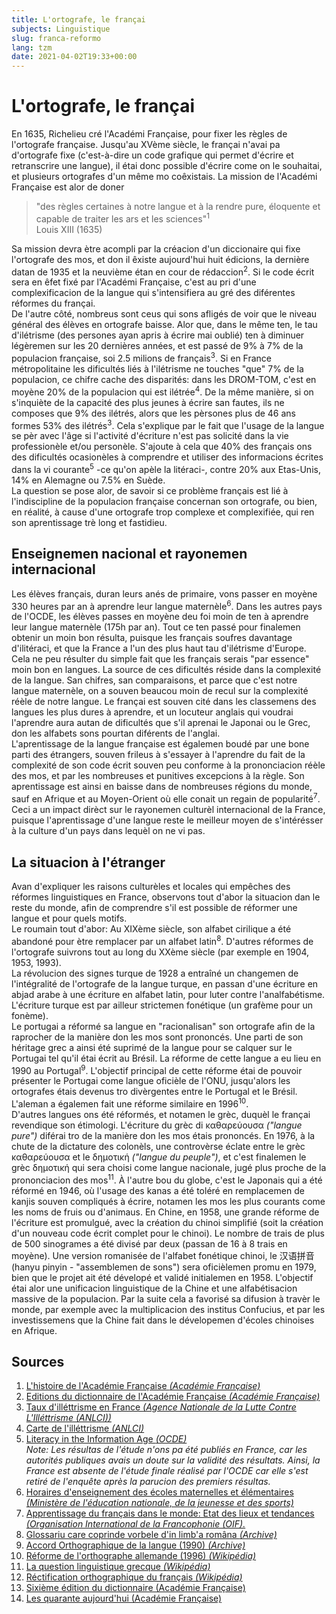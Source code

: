 ```yaml
---
title: L'ortografe, le françai
subjects: Linguistique
slug: franca-reformo
lang: tzm
date: 2021-04-02T19:33+00:00
---
```

# L'ortografe, le françai

En 1635, Richelieu cré l'Académi Française, pour fixer les règles de l'ortografe française. Jusqu'au XVème siècle, le françai n'avai pa d'ortografe fixe (c'est-à-dire un code grafique qui permet d'écrire et retranscrire une langue), il étai donc possible d'écrire come on le souhaitai, et plusieurs ortografes d'un même mo coêxistais. La mission de l'Académi Française est alor de doner
> "des règles certaines à notre langue et à la rendre pure, éloquente et capable de traiter les ars et les sciences"<sup>1</sup>\
> Louis XIII (1635)

Sa mission devra ètre acompli par la créacion d'un diccionaire qui fixe l'ortografe des mos, et don il êxiste aujourd'hui huit édicions, la dernière datan de 1935 et la neuvième étan en cour de rédaccion<sup>2</sup>. Si le code écrit sera en êfet fixé par l'Académi Française, c'est au pri d'une complexificacion de la langue qui s'intensifiera au gré des diférentes réformes du françai.\
De l'autre côté, nombreus sont ceus qui sons afligés de voir que le niveau général des élèves en ortografe baisse. Alor que, dans le même ten, le tau d'ilétrisme (des persones ayan apris à écrire mai oublié) ten à diminuer légèremen sur les 20 dernières années, et est passé de 9% à 7% de la populacion française, soi 2.5 milions de français<sup>3</sup>. Si en France métropolitaine les dificultés liés à l'ilétrisme ne touches "que" 7% de la populacion, ce chifre cache des disparités: dans les DROM-TOM, c'est en moyène 20% de la populacion qui est ilétrée<sup>4</sup>. De la même manière, si on s'inquiète de la capacité des plus jeunes à écrire san fautes, ils ne composes que 9% des ilétrés, alors que les pèrsones plus de 46 ans formes 53% des ilétrés<sup>3</sup>. Cela s'explique par le fait que l'usage de la langue se pèr avec l'âge si l'activité d'écriture n'est pas solicité dans la vie professionèle et/ou personèle. S'ajoute à cela que 40% des français ons des dificultés ocasionèles à comprendre et utiliser des informacions écrites dans la vi courante<sup>5</sup> -ce qu'on apèle la litéraci-, contre 20% aux Etas-Unis, 14% en Alemagne ou 7.5% en Suède.\
La question se pose alor, de savoir si ce problème français est lié à l'indiscipline de la populacion française concernan son ortografe, ou bien, en réalité, à cause d'une ortografe trop complexe et complexifiée, qui ren son aprentissage trè long et fastidieu.

## Enseignemen nacional et rayonemen internacional

Les élèves français, duran leurs anés de primaire, vons passer en moyène 330 heures par an à aprendre leur langue maternèle<sup>6</sup>. Dans les autres pays de l'OCDE, les élèves passes en moyène deu foi moin de ten à aprendre leur langue maternèle (175h par an). Tout ce ten passé pour finalemen obtenir un moin bon résulta, puisque les français soufres davantage d'ilitéraci, et que la France a l'un des plus haut tau d'ilétrisme d'Europe. Cela ne peu résulter du simple fait que les français serais "par essence" moin bon en langues. La source de ces dificultés réside dans la complexité de la langue. San chifres, san comparaisons, et parce que c'est notre langue maternèle, on a souven beaucou moin de recul sur la complexité réèle de notre langue. Le françai est souven cité dans les classemens des langues les plus dures à aprendre, et un locuteur anglais qui voudrai l'aprendre aura autan de dificultés que s'il aprenai le Japonai ou le Grec, don les alfabets sons pourtan diférents de l'anglai.\
L'aprentissage de la langue française est égalemen boudé par une bone parti des étrangers, souven frileus à s'essayer à l'aprendre du fait de la complexité de son code écrit souven peu conforme à la prononciacion réèle des mos, et par les nombreuses et punitives excepcions à la règle. Son aprentissage est ainsi en baisse dans de nombreuses régions du monde, sauf en Afrique et au Moyen-Orient où elle conait un regain de popularité<sup>7</sup>. Ceci a un impact dirèct sur le rayonemen culturèl internacional de la France, puisque l'aprentissage d'une langue reste le meilleur moyen de s'intérésser à la culture d'un pays dans lequèl on ne vi pas.

## La situacion à l'étranger

Avan d'expliquer les raisons culturèles et locales qui empêches des réformes linguistiques en France, observons tout d'abor la situacion dan le reste du monde, afin de comprendre s'il est possible de réformer une langue et pour quels motifs.\
Le roumain tout d'abor: Au XIXème siècle, son alfabet cirilique a été abandoné pour ètre remplacer par un alfabet latin<sup>8</sup>. D'autres réformes de l'ortografe suivrons tout au long du XXème siècle (par exemple en 1904, 1953, 1993).\
La révolucion des signes turque de 1928 a entraîné un changemen de l'intégralité de l'ortografe de la langue turque, en passan d'une écriture en abjad arabe à une écriture en alfabet latin, pour luter contre l'analfabétisme. L'écriture turque est par ailleur strictemen fonétique (un grafème pour un fonème).\
Le portugai a réformé sa langue en "racionalisan" son ortografe afin de la raprocher de la manière don les mos sont prononcés. Une parti de son héritage grec a ainsi été suprimé de la langue pour se calquer sur le Portugai tel qu'il étai écrit au Brésil. La réforme de cette langue a eu lieu en 1990 au Portugal<sup>9</sup>. L'objectif principal de cette réforme étai de pouvoir présenter le Portugai come langue oficièle de l'ONU, jusqu'alors les ortografes étais devenus tro divèrgentes entre le Portugal et le Brésil. L'aleman a égalemen fait une réforme similaire en 1996<sup>10</sup>.\
D'autres langues ons été réformés, et notamen le grèc, duquèl le françai revendique son étimologi. L'écriture  du grèc di καθαρεύουσα *("langue pure")* diférai tro de la manière don les mos étais prononcés. En 1976, à la chute de la dictature des colonèls, une controvèrse éclate entre le grèc καθαρεύουσα et le δημοτική *("langue du peuple")*, et c'est finalemen le grèc δημοτική qui sera choisi come langue nacionale, jugé plus proche de la prononciacion des mos<sup>11</sup>. À l'autre bou du globe, c'est le Japonais qui a été réformé en 1946, où l'usage des kanas a été toléré en remplacemen de kanjis souven compliqués à écrire, notamen les mos les plus courants come les noms de fruis ou d'animaus. En Chine, en 1958, une grande réforme de l'écriture est promulgué, avec la création du chinoi simplifié (soit la création d'un nouveau code écrit complet pour le chinoi). Le nombre de trais de plus de 500 sinogrames a été divisé par deux (passan de 16 à 8 trais en moyène). Une version romanisée de l'alfabet fonétique chinoi, le 汉语拼音 (hanyu pinyin - "assemblemen de sons") sera oficièlemen promu en 1979, bien que le projet ait été dévelopé et validé initialemen en 1958. L'objectif étai alor une unificacion linguistique de la Chine et une alfabétisacion massive de la populacion. Par la suite cela a favorisé sa difusion à travèr le monde, par exemple avec la multiplicacion des institus Confucius, et par les investissemens que la Chine fait dans le dévelopemen d'écoles chinoises en Afrique.

## Sources
1. [L'histoire de l'Académie Française *(Académie Française)*](http://www.academie-francaise.fr/linstitution/lhistoire)
2. [Editions du dictionnaire de l'Académie Française *(Académie Française)*](http://www.academie-francaise.fr/le-dictionnaire/la-9e-edition)
3. [ Taux d'illéttrisme en France *(Agence Nationale de la Lutte Contre L'Illéttrisme (ANLCI))*](http://www.anlci.gouv.fr/Illettrisme/Les-chiffres/Niveau-national)
4. [Carte de l'illéttrisme *(ANLCI)*](http://www.anlci.gouv.fr/En-region)
5. [ Literacy in the Information Age *(OCDE)*](https://www.oecd.org/education/skills-beyond-school/41529765.pdf)\
*Note: Les résultas de l'étude n'ons pa été publiés en France, car les autorités publiques avais un doute sur la validité des résultats. Ainsi, la France est absente de l'étude finale réalisé par l'OCDE car elle s'est retiré de l'enquête après la parucion des premiers résultas.*
6. [Horaires d'enseignement des écoles maternelles et élémentaires *(Ministère de l'éducation nationale, de la jeunesse et des sports)*](https://www.education.gouv.fr/bo/15/Hebdo44/MENE1526553A.htm) 
7. [Apprentissage du français dans le monde: Etat des lieux et tendances *(Organisation International de la Francophonie (OIF).*](http://observatoire.francophonie.org/wp-content/uploads/2018/11/Apprentissage-Etat-des-lieux-tendances.pdf)
8. [Glossariu care coprinde vorbele d'in limb'a româna *(Archive)*](https://archive.org/details/glossariucareco00massgoog)
9. [Accord Orthographique de la langue (1990) *(Archive)*](http://download.uol.com.br/educacao/UOL_Educacao_Integra_do_Acordo_Ortografico.pdf)
10. [Réforme de l'orthographe allemande (1996) *(Wikipédia)*](https://fr.wikipedia.org/wiki/R%C3%A9forme_de_l%27orthographe_allemande_de_1996)
11. [La question linguistique grecque *(Wikipédia)*](https://fr.wikipedia.org/wiki/Question_linguistique_grecque)
12. [Réctification orthographique du français *(Wikipédia)*](https://fr.wikipedia.org/wiki/Rectifications_orthographiques_du_fran%C3%A7ais_en_1990#Modifications_apport%C3%A9es)
13. [Sixième édition du dictionnaire (Académie Française)](http://www.academie-francaise.fr/le-dictionnaire-les-neuf-prefaces/sixieme-preface)
14. [Les quarante aujourd'hui (Académie Française)](http://www.academie-francaise.fr/les-immortels/les-quarante-aujourdhui)